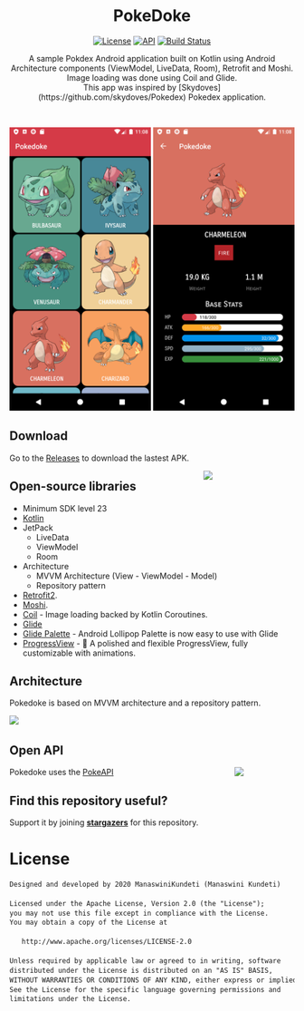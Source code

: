 <h1 align="center">PokeDoke</h1>

<p align="center">
  <a href="https://opensource.org/licenses/Apache-2.0"><img alt="License" src="https://img.shields.io/badge/License-Apache%202.0-blue.svg"/></a>
  <a href="https://android-arsenal.com/api?level=23"><img alt="API" src="https://img.shields.io/badge/API-23%2B-brightgreen.svg?style=flat"/></a> 
  <a href="https://github.com/ManaswiniKundeti/Pokedoke/actions"><img alt="Build Status" src="https://github.com/ManaswiniKundeti/Pokedoke/workflows/Android%20CI/badge.svg"/></a> 
</p>

<p align="center">  
A sample Pokdex Android application built on Kotlin using Android Architecture components (ViewModel, LiveData, Room), Retrofit and Moshi. Image loading was done
using Coil and Glide. <br/>
This app was inspired by [Skydoves](https://github.com/skydoves/Pokedex) Pokedex application. 
</p>
</br>

<p align="center">
<img src="/previews/main.png" width=250/>
<img src = "/previews/detail.png" width=250 />
</p>

## Download
Go to the [Releases](https://github.com/ManaswiniKundeti/Pokedoke/releases) to download the lastest APK.

<img src="/previews/pokedoke.gif" align="right" width="32%"/>

## Open-source libraries
- Minimum SDK level 23
- [Kotlin](https://kotlinlang.org/)
- JetPack
  - LiveData
  - ViewModel
  - Room
- Architecture
  - MVVM Architecture (View - ViewModel - Model)
  - Repository pattern
- [Retrofit2](https://github.com/square/retrofit).
- [Moshi](https://github.com/square/moshi/).
- [Coil](https://github.com/coil-kt/coil) - Image loading backed by Kotlin Coroutines.
- [Glide](https://github.com/bumptech/glide)
- [Glide Palette](https://github.com/florent37/GlidePalette) - Android Lollipop Palette is now easy to use with Glide
- [ProgressView](https://github.com/skydoves/progressview) - 🌊 A polished and flexible ProgressView, fully customizable with animations.

## Architecture
Pokedoke is based on MVVM architecture and a repository pattern.

<img src=https://developer.android.com/topic/libraries/architecture/images/final-architecture.png width=500>

## Open API

<img src="https://user-images.githubusercontent.com/24237865/83422649-d1b1d980-a464-11ea-8c91-a24fdf89cd6b.png" align="right" width="21%"/>

Pokedoke uses the [PokeAPI](https://pokeapi.co/)

## Find this repository useful?
Support it by joining __[stargazers](https://github.com/ManaswiniKundeti/Pokedoke/stargazers)__ for this repository.<br>

# License
```xml
Designed and developed by 2020 ManaswiniKundeti (Manaswini Kundeti)

Licensed under the Apache License, Version 2.0 (the "License");
you may not use this file except in compliance with the License.
You may obtain a copy of the License at

   http://www.apache.org/licenses/LICENSE-2.0

Unless required by applicable law or agreed to in writing, software
distributed under the License is distributed on an "AS IS" BASIS,
WITHOUT WARRANTIES OR CONDITIONS OF ANY KIND, either express or implied.
See the License for the specific language governing permissions and
limitations under the License.
```
